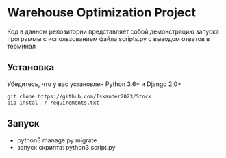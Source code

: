 # Warehouse Optimization Project
Код в данном репозитории представляет собой демонстрацию запуска программы с использованием файла scripts.py с выводом ответов в терминал

## Установка
Убедитесь, что у вас установлен Python 3.6+ и Django 2.0+
```
git clone https://github.com/Iskander2023/Stock
pip instal -r requirements.txt
```
## Запуск
* python3 manage.py migrate
* запуск скрипта: python3 script.py

